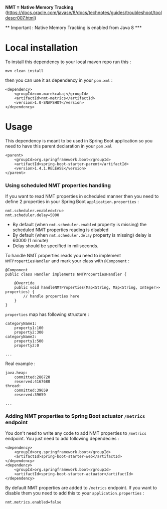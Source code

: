 **NMT = Native Memory Tracking** (https://docs.oracle.com/javase/8/docs/technotes/guides/troubleshoot/tooldescr007.html)

** Important : Native Memory Tracking is enabled from Java 8 ***

# Local installation

To install this dependency to your local maven repo run this : 

```
mvn clean install
```

then you can use it as dependency in your `pom.xml` : 

```
<dependency>
    <groupId>com.marekcabaj</groupId>
    <artifactId>nmt-metrics</artifactId>
    <version>1.0-SNAPSHOT</version>
</dependency>
```

# Usage

This dependency is meant to be used in Spring Boot application so you need to have this parent declaration in your `pom.xml` 

```
<parent>
    <groupId>org.springframework.boot</groupId>
    <artifactId>spring-boot-starter-parent</artifactId>
    <version>1.4.1.RELEASE</version>
</parent>
```

### Using scheduled NMT properties handling

If you want to read NMT properties in scheduled manner then you need to define 2 properties in your Spring Boot `application.properties` : 

```
nmt.scheduler.enabled=true
nmt.scheduler.delay=5000
```

* By default (when `nmt.scheduler.enabled` property is missing) the scheduled NMT properties reading is disabled
* By default (when `nmt.scheduler.delay` property is missing) delay is 60000 (1 minute) 
* Delay should be specified in miliseconds. 

To handle NMT properties reads you need to implement `NMTPropertiesHandler` and mark your class with `@Component` : 

```
@Component
public class Handler implements NMTPropertiesHandler {

    @Override
    public void handleNMTProperties(Map<String, Map<String, Integer>> properties) {
        // handle properties here
    }
}
```

`properties` map has following structure : 

```
categoryName1:
	property1:100
	property2:300
categoryName2:
	property1:500
	property2:0

...

```

Real example : 

```
java.heap:
	committed:286720
	reserved:4167680
thread:
	committed:39659
	reserved:39659

...

```


### Adding NMT properties to Spring Boot actuator `/metrics` endpoint

You don't need to write any code to add NMT properties to `/metrics` endpoint. You just need to add following dependecies : 

```
<dependency>
    <groupId>org.springframework.boot</groupId>
    <artifactId>spring-boot-starter-web</artifactId>
</dependency>
<dependency>
    <groupId>org.springframework.boot</groupId>
    <artifactId>spring-boot-starter-actuator</artifactId>
</dependency>
```

By default NMT properties are added to `/metrics` endpoint. If you want to disable them you need to add this to your `application.properties` : 

```
nmt.metrics.enabled=false
```
